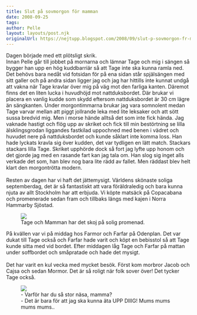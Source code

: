 ```yaml
---
title: Slut på sovmorgon för mamman
date: 2008-09-25
tags: 	
author: Pelle
layout: layouts/post.njk
originalUrl: https://nejtupp.blogspot.com/2008/09/slut-p-sovmorgon-fr-mamman.html
---
```


Dagen började med ett plötsligt skrik.<br>Innan Pelle går till jobbet på mornarna och lämnar Tage och mig i sängen så bygger han upp en hög kuddbarriär så att Tage inte ska kunna ramla ned. Det behövs bara nedåt vid fotsidan för på ena sidan står spjälsängen med sitt galler och på andra sidan ligger jag och jag har hittills inte kunnat undgå att vakna när Tage kravlar över mig på väg mot den farliga kanten. Däremot finns det en liten lucka i huvudhöjd mot nattduksbordet. Där brukar vi placera en vanlig kudde som skydd eftersom nattduksbordet är 30 cm lägre än sängkanten. Under morgontimmarna brukar jag vara somnolent medan Tage varvar mellan att piggt jollrande leka med lite leksaker och att sött sussa bredvid mig. Men i morse hände alltså det som inte fick hända. Jag vaknade hastigt och flög upp av skriket och fick till min bestörtning se lilla älsklingsgrodan liggandes fastkilad uppochned med benen i vädret och huvudet nere på nattduksbordet och kunde såklart inte komma loss. Han hade lyckats kravla sig över kudden, det var tydligen en lätt match. Stackars stackars lilla Tage. Skriket upphörde dock så fort jag lyfte upp honom och det gjorde jag med en rasande fart kan jag tala om. Han slog sig inget alls verkade det som, han blev nog bara lite rädd av fallet. Men räddast blev helt klart den morgontrötta modern.<br><br>Resten av dagen har vi haft det jättemysigt. Världens skönaste soliga septemberdag, det är så fantastiskt att vara föräldraledig och bara kunna njuta av allt Stockholm har att erbjuda. Vi köpte matsäck på Copacabana och promenerade sedan fram och tillbaks längs med kajen i Norra Hammarby Sjöstad.

<figure>
	<img src="../../../../img/Juli-Sep+2008+139.jpg">
	<figcaption>Tage och Mamman har det skoj på solig promenad.</figcaption>
</figure>På kvällen var vi på middag hos Farmor och Farfar på Odenplan. Det var dukat till Tage också och Farfar hade varit och köpt en bebisstol så att Tage kunde sitta med vid bordet. Efter middagen låg Tage och Farfar på mattan under soffbordet och småpratade och hade det mysigt.<br><br>Det har varit en kul vecka med mycket besök. Först kom morbror Jacob och Cajsa och sedan Mormor. Det är så roligt när folk sover över! Det tycker Tage också.

<figure>
	<img src="../../../../img/Juli-Sep+2008+149.jpg">
	<figcaption>- Varför har du så stor näsa, mamma?<br>- Det är bara för att jag ska kunna äta UPP DIIIG! Mums mums mums mums..</figcaption>
</figure>
